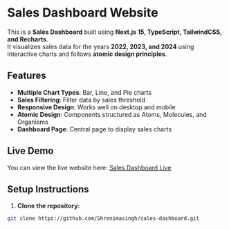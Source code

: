 # Sales Dashboard Website

This is a **Sales Dashboard** built using **Next.js 15, TypeScript, TailwindCSS, and Recharts**.  
It visualizes sales data for the years **2022, 2023, and 2024** using interactive charts and follows **atomic design principles**.

## Features
- **Multiple Chart Types**: Bar, Line, and Pie charts  
- **Sales Filtering**: Filter data by sales threshold  
- **Responsive Design**: Works well on desktop and mobile  
- **Atomic Design**: Components structured as Atoms, Molecules, and Organisms  
- **Dashboard Page**: Central page to display sales charts  

## Live Demo
You can view the live website here: [Sales Dashboard Live](https://sales-dash-craft.lovable.app)  


## Setup Instructions
1. **Clone the repository:**
```bash
git clone https://github.com/Shrenimasingh/sales-dashboard.git

